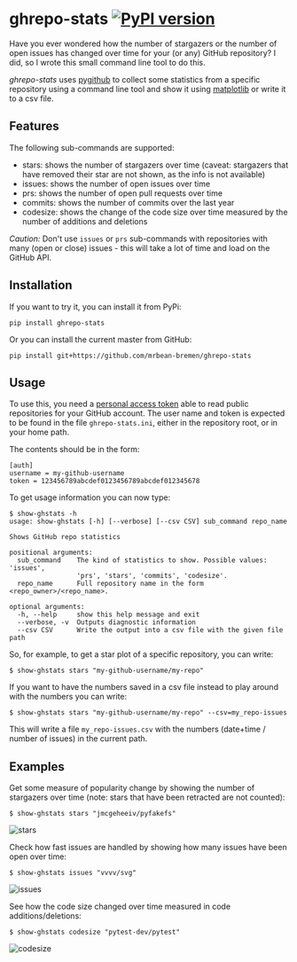 # ghrepo-stats [![PyPI version](https://badge.fury.io/py/ghrepo-stats.svg)](https://badge.fury.io/py/ghrepo-stats)

Have you ever wondered how the number of stargazers or the number of open
issues has changed over time for your (or any) GitHub repository? I did, so I 
wrote this small command line tool to do this.

*ghrepo-stats* uses [pygithub](https://github.com/PyGithub/PyGithub) to 
collect some statistics from a specific repository using a command line tool
and show it using [matplotlib](https://github.com/matplotlib/matplotlib) or
write it to a csv file. 

Features
--------
The following sub-commands are supported:
- stars: shows the number of stargazers over time (caveat: stargazers that
  have removed their star are not shown, as the info is not available)
- issues: shows the number of open issues over time
- prs: shows the number of open pull requests over time
- commits: shows the number of commits over the last year
- codesize: shows the change of the code size over time measured by the 
  number of additions and deletions

_Caution:_
Don't use `issues` or `prs` sub-commands with repositories with many (open or
close) issues - this will take a lot of time and load on the GitHub API. 

Installation
------------
If you want to try it, you can install it from PyPi:
```
pip install ghrepo-stats
```
Or you can install the current master from GitHub:
```
pip install git+https://github.com/mrbean-bremen/ghrepo-stats
```

Usage
-----
To use this, you need a 
[personal access token](https://docs.github.com/en/free-pro-team@latest/github/authenticating-to-github/creating-a-personal-access-token)
able to read public repositories for your GitHub account. The user name and
token is expected to be found in the file `ghrepo-stats.ini`, either in the
repository root, or in your home path.

The contents should be in the form:
```
[auth]
username = my-github-username
token = 123456789abcdef0123456789abcdef012345678
```

To get usage information you can now type:
```
$ show-ghstats -h
usage: show-ghstats [-h] [--verbose] [--csv CSV] sub_command repo_name

Shows GitHub repo statistics

positional arguments:
  sub_command    The kind of statistics to show. Possible values: 'issues',
                 'prs', 'stars', 'commits', 'codesize'.
  repo_name      Full repository name in the form <repo_owner>/<repo_name>.

optional arguments:
  -h, --help     show this help message and exit
  --verbose, -v  Outputs diagnostic information
  --csv CSV      Write the output into a csv file with the given file path
```

So, for example, to get a star plot of a specific repository, you can write:
```
$ show-ghstats stars "my-github-username/my-repo"
```
If you want to have the numbers saved in a csv file instead to play around with
the numbers you can write: 
```
$ show-ghstats stars "my-github-username/my-repo" --csv=my_repo-issues
```
This will write a file `my_repo-issues.csv` with the numbers (date+time /
number of issues) in the current path.

Examples
--------
Get some measure of popularity change by showing the number of stargazers over
time (note: stars that have been retracted are not counted):
```
$ show-ghstats stars "jmcgeheeiv/pyfakefs"
```
![stars](https://github.com/mrbean-bremen/ghrepo-stats/raw/master/doc/images/stars.jpg)

Check how fast issues are handled by showing how many issues have been open
over time:
```
$ show-ghstats issues "vvvv/svg"
```
![issues](https://github.com/mrbean-bremen/ghrepo-stats/raw/master/doc/images/issues.jpg)

See how the code size changed over time measured in code additions/deletions:
```
$ show-ghstats codesize "pytest-dev/pytest"
```
![codesize](https://github.com/mrbean-bremen/ghrepo-stats/raw/master/doc/images/codesize.jpg)

